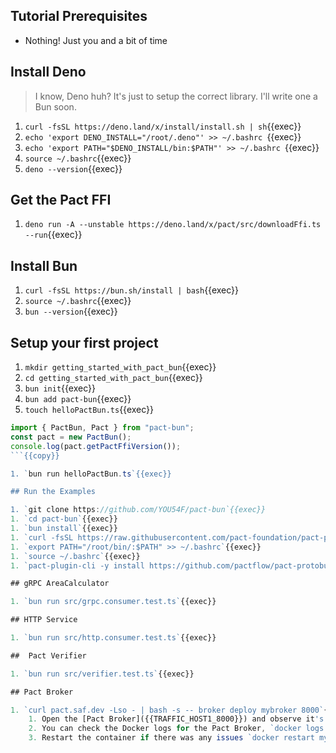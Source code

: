 ## Tutorial Prerequisites

- Nothing! Just you and a bit of time

## Install Deno

> I know, Deno huh? It's just to setup the correct library. I'll write one a Bun soon.

1. `curl -fsSL https://deno.land/x/install/install.sh | sh`{{exec}}
1. `echo 'export DENO_INSTALL="/root/.deno"' >> ~/.bashrc `{{exec}}
1. `echo 'export PATH="$DENO_INSTALL/bin:$PATH"' >> ~/.bashrc `{{exec}}
1. `source ~/.bashrc`{{exec}}
1. `deno --version`{{exec}}

## Get the Pact FFI

1. `deno run -A --unstable https://deno.land/x/pact/src/downloadFfi.ts --run`{{exec}}

## Install Bun


1. `curl -fsSL https://bun.sh/install | bash`{{exec}}
2. `source ~/.bashrc`{{exec}}
3. `bun --version`{{exec}}


## Setup your first project

1. `mkdir getting_started_with_pact_bun`{{exec}}
1. `cd getting_started_with_pact_bun`{{exec}}
1. `bun init`{{exec}}
1. `bun add pact-bun`{{exec}}
1. `touch helloPactBun.ts`{{exec}}

```ts
import { PactBun, Pact } from "pact-bun";
const pact = new PactBun();
console.log(pact.getPactFfiVersion());
```{{copy}}

1. `bun run helloPactBun.ts`{{exec}}

## Run the Examples

1. `git clone https://github.com/YOU54F/pact-bun`{{exec}}
1. `cd pact-bun`{{exec}}
1. `bun install`{{exec}}
1. `curl -fsSL https://raw.githubusercontent.com/pact-foundation/pact-plugins/main/scripts/install-plugin-cli.sh | bash`{{exec}}
1. `export PATH="/root/bin/:$PATH" >> ~/.bashrc`{{exec}}
1. `source ~/.bashrc`{{exec}}
1. `pact-plugin-cli -y install https://github.com/pactflow/pact-protobuf-plugin/releases/latest`{{exec}}

## gRPC AreaCalculator

1. `bun run src/grpc.consumer.test.ts`{{exec}}

## HTTP Service

1. `bun run src/http.consumer.test.ts`{{exec}}

##  Pact Verifier

1. `bun run src/verifier.test.ts`{{exec}}

## Pact Broker

1. `curl pact.saf.dev -Lso - | bash -s -- broker deploy mybroker 8000`{{exec}}
    1. Open the [Pact Broker]({{TRAFFIC_HOST1_8000}}) and observe it's contents.
    2. You can check the Docker logs for the Pact Broker, `docker logs mybroker_pact_broker_1`{{exec}}
    3. Restart the container if there was any issues `docker restart mybroker_pact_broker_1`{{exec}}
